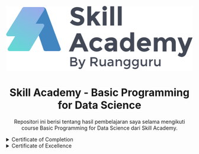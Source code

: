 <p align="center">
  <a href='https://www.skillacademy.com/'><img src="README/logo.png"></a>
</p> 

<h1 align="center">Skill Academy - Basic Programming for Data Science</h1>

<p align="center">
  Repositori ini berisi tentang hasil pembelajaran saya selama mengikuti course Basic Programming for Data Science dari Skill Academy.
</p>

<details><summary>Certificate of Completion</summary>
 
<p align="center">
  <a href='https://www.linkedin.com/in/farhanalaydroes/'><img src="README/Sertifikat.jpeg"></a>
</p> 
  
</details>

<details><summary>Certificate of Excellence</summary>
 
<!-- <p align="center">
  <a href='https://www.linkedin.com/in/farhanalaydroes/'><img src="README/Sertifikat.jpeg"></a>
</p>  -->
